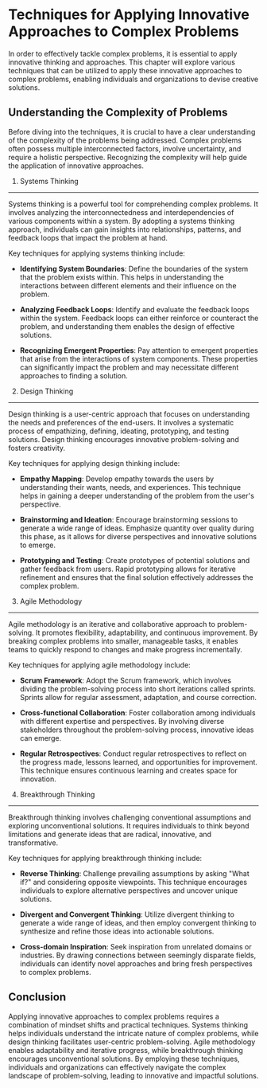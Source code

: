 Techniques for Applying Innovative Approaches to Complex Problems
============================================================================

In order to effectively tackle complex problems, it is essential to apply innovative thinking and approaches. This chapter will explore various techniques that can be utilized to apply these innovative approaches to complex problems, enabling individuals and organizations to devise creative solutions.

Understanding the Complexity of Problems
----------------------------------------

Before diving into the techniques, it is crucial to have a clear understanding of the complexity of the problems being addressed. Complex problems often possess multiple interconnected factors, involve uncertainty, and require a holistic perspective. Recognizing the complexity will help guide the application of innovative approaches.

1. Systems Thinking
-------------------

Systems thinking is a powerful tool for comprehending complex problems. It involves analyzing the interconnectedness and interdependencies of various components within a system. By adopting a systems thinking approach, individuals can gain insights into relationships, patterns, and feedback loops that impact the problem at hand.

Key techniques for applying systems thinking include:

* **Identifying System Boundaries**: Define the boundaries of the system that the problem exists within. This helps in understanding the interactions between different elements and their influence on the problem.

* **Analyzing Feedback Loops**: Identify and evaluate the feedback loops within the system. Feedback loops can either reinforce or counteract the problem, and understanding them enables the design of effective solutions.

* **Recognizing Emergent Properties**: Pay attention to emergent properties that arise from the interactions of system components. These properties can significantly impact the problem and may necessitate different approaches to finding a solution.

2. Design Thinking
------------------

Design thinking is a user-centric approach that focuses on understanding the needs and preferences of the end-users. It involves a systematic process of empathizing, defining, ideating, prototyping, and testing solutions. Design thinking encourages innovative problem-solving and fosters creativity.

Key techniques for applying design thinking include:

* **Empathy Mapping**: Develop empathy towards the users by understanding their wants, needs, and experiences. This technique helps in gaining a deeper understanding of the problem from the user's perspective.

* **Brainstorming and Ideation**: Encourage brainstorming sessions to generate a wide range of ideas. Emphasize quantity over quality during this phase, as it allows for diverse perspectives and innovative solutions to emerge.

* **Prototyping and Testing**: Create prototypes of potential solutions and gather feedback from users. Rapid prototyping allows for iterative refinement and ensures that the final solution effectively addresses the complex problem.

3. Agile Methodology
--------------------

Agile methodology is an iterative and collaborative approach to problem-solving. It promotes flexibility, adaptability, and continuous improvement. By breaking complex problems into smaller, manageable tasks, it enables teams to quickly respond to changes and make progress incrementally.

Key techniques for applying agile methodology include:

* **Scrum Framework**: Adopt the Scrum framework, which involves dividing the problem-solving process into short iterations called sprints. Sprints allow for regular assessment, adaptation, and course correction.

* **Cross-functional Collaboration**: Foster collaboration among individuals with different expertise and perspectives. By involving diverse stakeholders throughout the problem-solving process, innovative ideas can emerge.

* **Regular Retrospectives**: Conduct regular retrospectives to reflect on the progress made, lessons learned, and opportunities for improvement. This technique ensures continuous learning and creates space for innovation.

4. Breakthrough Thinking
------------------------

Breakthrough thinking involves challenging conventional assumptions and exploring unconventional solutions. It requires individuals to think beyond limitations and generate ideas that are radical, innovative, and transformative.

Key techniques for applying breakthrough thinking include:

* **Reverse Thinking**: Challenge prevailing assumptions by asking "What if?" and considering opposite viewpoints. This technique encourages individuals to explore alternative perspectives and uncover unique solutions.

* **Divergent and Convergent Thinking**: Utilize divergent thinking to generate a wide range of ideas, and then employ convergent thinking to synthesize and refine those ideas into actionable solutions.

* **Cross-domain Inspiration**: Seek inspiration from unrelated domains or industries. By drawing connections between seemingly disparate fields, individuals can identify novel approaches and bring fresh perspectives to complex problems.

Conclusion
----------

Applying innovative approaches to complex problems requires a combination of mindset shifts and practical techniques. Systems thinking helps individuals understand the intricate nature of complex problems, while design thinking facilitates user-centric problem-solving. Agile methodology enables adaptability and iterative progress, while breakthrough thinking encourages unconventional solutions. By employing these techniques, individuals and organizations can effectively navigate the complex landscape of problem-solving, leading to innovative and impactful solutions.
